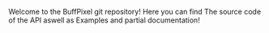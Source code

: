 Welcome to the BuffPixel git repository!
Here you can find The source code of the API aswell as Examples and partial documentation!
 
